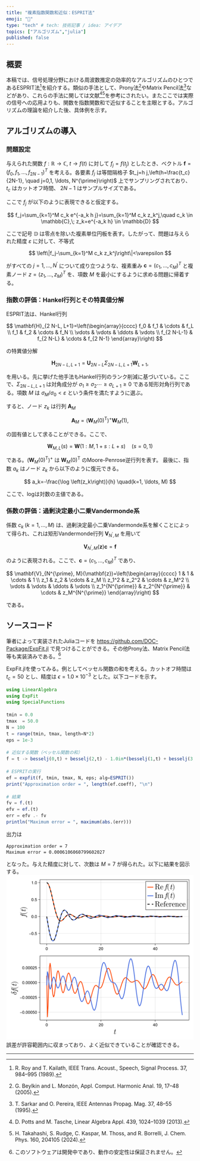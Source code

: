 ```yaml
---
title: "複素指数関数和近似：ESPRIT法"
emoji: "🍙"
type: "tech" # tech: 技術記事 / idea: アイデア
topics: ["アルゴリズム","julia"]
published: false
---
```


## 概要

本稿では、信号処理分野における周波数推定の効率的なアルゴリズムのひとつであるESPRIT法[^1]を紹介する。類似の手法として、Prony法[^2]やMatrix Pencil法[^3]などがあり、これらの手法に関しては文献[^4][^5]を参考にされたい。またここでは実際の信号への応用よりも、関数を指数関数和で近似することを主眼とする。アルゴリズムの理論を紹介した後、具体例を示す。

## アルゴリズムの導入

### 問題設定

与えられた関数 $f:\mathbb{R}\to\mathbb{C},\;t \to f(t)$ に対して $f_j=f\left(t_j\right)$ としたとき、ベクトル $\mathbf{f}=\left(f_0, f_1, \ldots, f_{2N-1}\right)^T$ を考える。各要素 $f_j$ は等間隔格子 $t_j=h j,\left(h=\frac{t_c}{2N-1}, \quad j=0,1, \ldots, N^{\prime}\right)$ 上でサンプリングされており、$t_c$ はカットオフ時間、 $2N-1$ はサンプルサイズである。

ここで $f_j$ が以下のように表現できると仮定する。

$$
f_j=\sum_{k=1}^M c_k e^{-a_k h j}=\sum_{k=1}^M c_k z_k^j,\quad c_k \in \mathbb{C},\; z_k=e^{-a_k h} \in \mathbb{D}
$$

ここで記号 $\mathbb{D}$ は零点を除いた複素単位円板を表す。したがって、問題は与えられた精度 $\varepsilon$ に対して、不等式

$$
\left\|f_j-\sum_{k=1}^M c_k z_k^j\right\|<\varepsilon
$$

がすべての $j=1, \ldots, N^{\prime}$ について成り立つような、複素重み $\boldsymbol{c}=\left(c_1, \ldots, c_M\right)^T$ と複素ノード $z=\left(z_1, \ldots, z_M\right)^T$ を、項数 $M$ を最小にするように求める問題に帰着する。

### 指数の評価：Hankel行列とその特異値分解

ESPRIT法は、Hankel行列

$$
\mathbf{H}_{2 N-L, L+1}=\left(\begin{array}{cccc}
f_0 & f_1 & \cdots & f_L \\
f_1 & f_2 & \cdots & f_N \\
\vdots & \vdots & \ddots & \vdots \\
f_{2 N-L-1} & f_{2 N-L} & \cdots & f_{2 N-1}
\end{array}\right)
$$

の特異値分解

$$
\mathbf{H}_{2 N-L, L+1}=\mathbf{U}_{2 N-L} \Sigma_{2 N-L, L+1} \mathbf{W}_{L+1},
$$

を用いる。先に挙げた他手法もHankel行列のランク削減に基づいている。ここで、$\Sigma_{2 N-L, L+1}$ は対角成分が $\sigma_1 \geq \sigma_2 \cdots \geq \sigma_{L+1} \geq 0$ である矩形対角行列である。項数 $M$ は $\sigma_M / \sigma_0<\varepsilon$ という条件を満たすように選ぶ。

すると、ノード $z_k$ は行列 $\mathbf{A}_M$ 

$$
\mathbf{A}_M=\left(\mathbf{W}_M(0)^{\mathrm{T}}\right)^{+} \mathbf{W}_M(1),
$$

の固有値として求ることができる。ここで、

$$
\mathbf{W}_{M, L}(s)=\mathbf{W}(1: M, 1+s: L+s) \quad(s=0,1)
$$

である。$\left(\mathbf{W}_M(0)^{\mathrm{T}}\right)^{+}$ は $\mathbf{W}_M(0)^{\mathrm{T}}$ のMoore-Penrose逆行列を表す。 最後に、指数 $a_k$ はノード $z_k$ から以下のように復元できる。

$$
a_k=-\frac{\log \left(z_k\right)}{h} \quad(k=1, \ldots, M)
$$

ここで、logは対数の主値である。

### 係数の評価：過剰決定最小二乗Vandermonde系

係数 $c_k\;(k=1, \ldots, M)$ は、過剰決定最小二乗Vandermonde系を解くことによって得られ、これは矩形Vandermonde行列 $\mathbf{V}_{N^{\prime}, M}$ を用いて

$$
\mathbf{V}_{N^{\prime}, M}(\mathbf{z}) \mathbf{c}=\mathbf{f}
$$

のように表現される。ここで、$\mathbf{c}=\left(c_1, \ldots, c_M\right)^T$ であり、

$$
\mathbf{V}_{N^{\prime}, M}(\mathbf{z})=\left(\begin{array}{cccc}
1 & 1 & \cdots & 1 \\
z_1 & z_2 & \cdots & z_M \\
z_1^2 & z_2^2 & \cdots & z_M^2 \\
\vdots & \vdots & \ddots & \vdots \\
z_1^{N^{\prime}} & z_2^{N^{\prime}} & \cdots & z_M^{N^{\prime}}
\end{array}\right) 
$$

である。

## ソースコード

筆者によって実装されたJuliaコードを
https://github.com/DOC-Package/ExpFit.jl
で見つけることができる。その他Prony法、Matrix Pencil法等も実装済みである。[^6]

ExpFit.jlを使ってみる。例としてベッセル関数の和を考える。カットオフ時間は $t_c=50$ とし、精度は $\epsilon = 1.0\times 10^{-3}$ とした。以下コードを示す。

```julia
using LinearAlgebra
using ExpFit
using SpecialFunctions

tmin = 0.0
tmax  = 50.0 
N = 100       
t = range(tmin, tmax, length=N*2)
eps = 1e-3     

# 近似する関数（ベッセル関数の和）
f = t -> besselj(0,t) + besselj(2,t) - 1.0im*(besselj(1,t) + besselj(3,t))

# ESPRITの実行
ef = expfit(f, tmin, tmax, N, eps; alg=ESPRIT())
print("Approximation order = ", length(ef.coeff), "\n")

# 結果
fv = f.(t)
efv = ef.(t)
err = efv .- fv
println("Maximum error = ", maximum(abs.(err)))
```

出力は

```
Approximation order = 7
Maximum error = 0.0006106060799602027
```

となった。与えた精度に対して、次数は $M=7$ が得られた。以下に結果を図示する。
![alt text](/images/esprit.png)
誤差が許容範囲内に収まっており、よく近似できていることが確認できる。

---

[^1]: R. Roy and T. Kailath, IEEE Trans. Acoust., Speech, Signal Process. 37, 984–995 (1989).
[^2]: G. Beylkin and L. Monzón, Appl. Comput. Harmonic Anal. 19, 17–48 (2005).
[^3]: T. Sarkar and O. Pereira, IEEE Antennas Propag. Mag. 37, 48–55 (1995).
[^4]: D. Potts and M. Tasche, Linear Algebra Appl. 439, 1024–1039 (2013).
[^5]: H. Takahashi, S. Rudge, C. Kaspar, M. Thoss, and R. Borrelli, J. Chem. Phys. 160, 204105 (2024).
[^6]: このソフトウェアは開発中であり、動作の安定性は保証されません。

